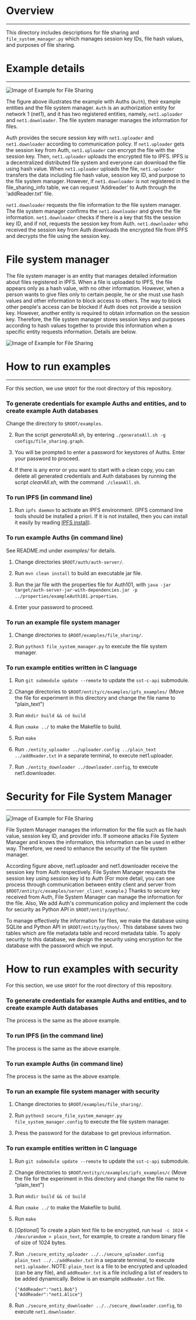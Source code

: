 # Overview
---
This directory includes descriptions for file sharing and `file_system_manager.py` which manages session key IDs, file hash values, and purposes of file sharing.


# Example details
---
![Image of Example for File Sharing](figures/example_description.png)

The figure above illustrates the example with Auths (`Auth`), their example entities and the file system manager. `Auth` is an authorization entity for network 1 (net1), and it has two registered entities, namely, `net1.uploader` and `net1.downloader`. The file system manager manages the information for files.

Auth provides the secure session key with `net1.uploader` and `net1.downloader` according to communication policy. If `net1.uploader` gets the session key from Auth, `net1.uploader` can encrypt the file with the session key. Then, `net1.uploader` uploads the encrypted file to IPFS. IPFS is a decentralized distributed file system and everyone can download the file using hash value. When `net1.uploader` uploads the file, `net1.uploader` transfers the data including file hash value, session key ID, and purpose to the file system manager. However, if `net1.downloader` is not registered in the file_sharing_info table, we can request 'Addreader' to Auth through the 'addReader.txt' file.

`net1.downloader` requests the file information to the file system manager. The file system manager confirms the `net1.downloader` and gives the file information. 
`net1.downloader` checks if there is a key that fits the session key ID, and if not, requests the session key from Auth. `net1.downloader` who received the session key from Auth downloads the encrypted file from IPFS and decrypts the file using the session key.

# File system manager
The file system manager is an entity that manages detailed information about files registered in IPFS. When a file is uploaded to IPFS, the file appears only as a hash value, with no other information. However, when a person wants to give files only to certain people, he or she must use hash values and other information to block access to others. The way to block other people's access can be blocked if Auth does not provide a session key. However, another entity is required to obtain information on the session key. Therefore, the file system manager stores session keys and purposes according to hash values together to provide this information when a specific entity requests information. Details are below.

![Image of Example for File Sharing](figures/file_system_manager.png)



# How to run examples
---
For this section, we use `$ROOT` for the root directory of this repository.

### To generate credentials for example Auths and entities, and to create example Auth databases
Change the directory to `$ROOT/examples`.

2. Run the script *generateAll.sh*, by entering `./generateAll.sh -g configs/file_sharing.graph`.

3. You will be prompted to enter a password for keystores of Auths. Enter your password to proceed.

4. If there is any error or you want to start with a clean copy, you can delete all generated credentials and Auth databases by running the script *cleanAll.sh*, with the command `./cleanAll.sh`.

### To run IPFS (in command line)
1. Run `ipfs daemon` to activate an IPFS environment. (IPFS command line tools should be installed a priori. If it is not installed, then you can install it easily by reading [IPFS install](https://docs.ipfs.tech/install/command-line/#install-official-binary-distributions)).

### To run example Auths (in command line)
See README.md under *examples/* for details.
1. Change directories `$ROOT/auth/auth-server/`.

2. Run `mvn clean install` to build an executable jar file.

3. Run the jar file with the properties file for Auth101, with `java -jar target/auth-server-jar-with-dependencies.jar -p ../properties/exampleAuth101.properties`.

4. Enter your password to proceed.

### To run an example file system manager

1. Change directories to `$ROOT/examples/file_sharing/`.

2. Run `python3 file_system_manager.py` to execute the file system manager.

### To run example entities written in C language

1. Run `git submodule update --remote` to update the `sst-c-api` submodule.

2. Change directories to `$ROOT/entity/c/examples/ipfs_examples/` (Move the file for experiment in this directory and change the file name to "plain_text")

3. Run `mkdir build && cd build`

4. Run `cmake ../` to make the Makefile to build.

5. Run `make` 

6. Run `./entity_uploader ../uploader.config ../plain_text ../addReader.txt` in a separate terminal, to execute net1.uploader.

7. Run `./entity_downloader ../downloader.config`, to execute net1.downloader.

# Security for File System Manager
---
![Image of Example for File Sharing](figures/secure_file_system_manager.png)

File System Manager manages the information for the file such as file hash value, session key ID, and provider info. If someone attacks File System Manager and knows the information, this information can be used in either way. Therefore, we need to enhance the security of the file system manager. 

According figure above, net1.uploader and net1.downloader receive the session key from Auth respectively. File System Manager requests the session key using session key id to Auth (For more detail, you can see process through communication between entity client and server from `$ROOT/entity/c/examples/server_client_example`.) Thanks to secure key received from Auth, File System Manager can manage the information for the file. Also, We add Auth's communication policy and implement the code for security as Python API in `$ROOT/entity/python/`.

To manage effectively the information for files, we make the database using SQLite and Python API in `$ROOT/entity/python/`. This database saves two tables which are file metadata table and record metadata table. To apply security to this database, we design the security using encryption for the database with the password which we input.

# How to run examples with security

For this section, we use `$ROOT` for the root directory of this repository.

### To generate credentials for example Auths and entities, and to create example Auth databases

The process is the same as the above example.

### To run IPFS (in the command line)

The process is the same as the above example.

### To run example Auths (in command line)

The process is the same as the above example.

### To run an example file system manager with security

1. Change directories to `$ROOT/examples/file_sharing/`.

2. Run `python3 secure_file_system_manager.py file_system_manager.config` to execute the file system manager.

3. Press the password for the database to get previous information.

### To run example entities written in C language

1. Run `git submodule update --remote` to update the `sst-c-api` submodule.

2. Change directories to `$ROOT/entity/c/examples/ipfs_examples/c` (Move the file for the experiment in this directory and change the file name to "plain_text")

3. Run `mkdir build && cd build`

4. Run `cmake ../` to make the Makefile to build.

5. Run `make` 

6. [*Optional*] To create a plain text file to be encrypted, run `head -c 1024 < /dev/urandom > plain_text`, for example, to create a random binary file of size of 1024 bytes.

7. Run `./secure_entity_uploader ../../secure_uploader.config plain_text ../../addReader.txt` in a separate terminal, to execute `net1.uploader`. NOTE: `plain_text` is a file to be encrypted and uploaded (can be any file), and `addReader.txt` is a file including a list of readers to be added dynamically. Below is an example `addReader.txt` file.
   ```
   {"AddReader":"net1.Bob"}
   {"AddReader":"net1.Alice"}
   ```

9. Run `./secure_entity_downloader ../../secure_downloader.config`, to execute `net1.downloader`.
